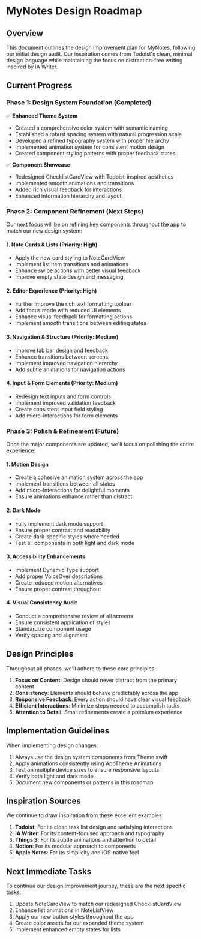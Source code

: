 # MyNotes Design Roadmap

## Overview

This document outlines the design improvement plan for MyNotes, following our initial design audit. Our inspiration comes from Todoist's clean, minimal design language while maintaining the focus on distraction-free writing inspired by iA Writer.

## Current Progress

### Phase 1: Design System Foundation (Completed)

✅ **Enhanced Theme System**
- Created a comprehensive color system with semantic naming
- Established a robust spacing system with natural progression scale
- Developed a refined typography system with proper hierarchy
- Implemented animation system for consistent motion design
- Created component styling patterns with proper feedback states

✅ **Component Showcase**
- Redesigned ChecklistCardView with Todoist-inspired aesthetics
- Implemented smooth animations and transitions
- Added rich visual feedback for interactions
- Enhanced information hierarchy and layout

### Phase 2: Component Refinement (Next Steps)

Our next focus will be on refining key components throughout the app to match our new design system:

#### 1. Note Cards & Lists (Priority: High)
- Apply the new card styling to NoteCardView
- Implement list item transitions and animations
- Enhance swipe actions with better visual feedback
- Improve empty state design and messaging

#### 2. Editor Experience (Priority: High)
- Further improve the rich text formatting toolbar 
- Add focus mode with reduced UI elements
- Enhance visual feedback for formatting actions
- Implement smooth transitions between editing states

#### 3. Navigation & Structure (Priority: Medium)
- Improve tab bar design and feedback
- Enhance transitions between screens
- Implement improved navigation hierarchy
- Add subtle animations for navigation actions

#### 4. Input & Form Elements (Priority: Medium)
- Redesign text inputs and form controls
- Implement improved validation feedback
- Create consistent input field styling
- Add micro-interactions for form elements

### Phase 3: Polish & Refinement (Future)

Once the major components are updated, we'll focus on polishing the entire experience:

#### 1. Motion Design
- Create a cohesive animation system across the app
- Implement transitions between all states
- Add micro-interactions for delightful moments
- Ensure animations enhance rather than distract

#### 2. Dark Mode
- Fully implement dark mode support
- Ensure proper contrast and readability
- Create dark-specific styles where needed
- Test all components in both light and dark mode

#### 3. Accessibility Enhancements
- Implement Dynamic Type support
- Add proper VoiceOver descriptions
- Create reduced motion alternatives
- Ensure proper contrast throughout

#### 4. Visual Consistency Audit
- Conduct a comprehensive review of all screens
- Ensure consistent application of styles
- Standardize component usage
- Verify spacing and alignment

## Design Principles

Throughout all phases, we'll adhere to these core principles:

1. **Focus on Content**: Design should never distract from the primary content
2. **Consistency**: Elements should behave predictably across the app
3. **Responsive Feedback**: Every action should have clear visual feedback
4. **Efficient Interactions**: Minimize steps needed to accomplish tasks
5. **Attention to Detail**: Small refinements create a premium experience

## Implementation Guidelines

When implementing design changes:

1. Always use the design system components from Theme.swift
2. Apply animations consistently using AppTheme.Animations
3. Test on multiple device sizes to ensure responsive layouts
4. Verify both light and dark mode
5. Document new components or patterns in this roadmap

## Inspiration Sources

We continue to draw inspiration from these excellent examples:

1. **Todoist**: For its clean task list design and satisfying interactions
2. **iA Writer**: For its content-focused approach and typography
3. **Things 3**: For its subtle animations and attention to detail
4. **Notion**: For its modular approach to components
5. **Apple Notes**: For its simplicity and iOS-native feel

## Next Immediate Tasks

To continue our design improvement journey, these are the next specific tasks:

1. Update NoteCardView to match our redesigned ChecklistCardView
2. Enhance list animations in NoteListView
3. Apply our new button styles throughout the app
4. Create color assets for our expanded theme system
5. Implement enhanced empty states for lists
